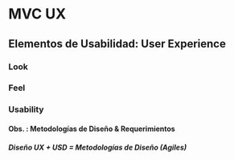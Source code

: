 # MVC UX
## Elementos de Usabilidad: User Experience
### Look
### Feel
### Usability
#### Obs. : Metodologías de Diseño & Requerimientos
##### Diseño UX + USD = Metodologías de Diseño (Agiles)
